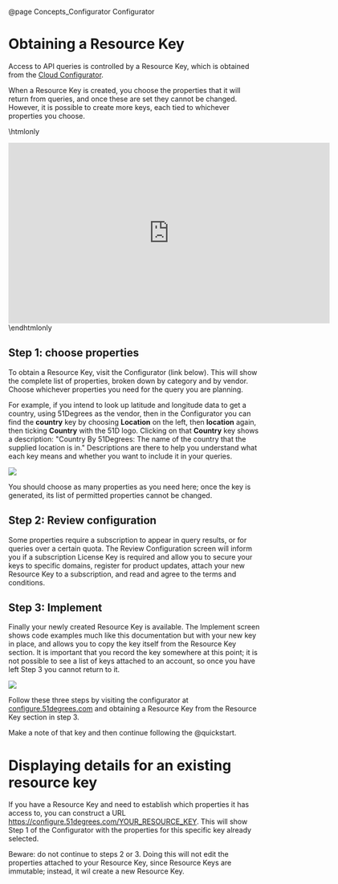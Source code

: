 @page Concepts_Configurator Configurator

# Obtaining a Resource Key

Access to API queries is controlled by a Resource Key, which is obtained from the [Cloud Configurator](https://configure.51degrees.com/).

When a Resource Key is created, you choose the properties that it will return from queries, and once these are set they cannot be changed. However, it is possible to create more keys, each tied to whichever properties you choose.

\htmlonly
<iframe src="https://player.vimeo.com/video/559586081" width="640" height="360" frameborder="0" allow="autoplay; fullscreen" allowfullscreen></iframe>
\endhtmlonly


## Step 1: choose properties

To obtain a Resource Key, visit the Configurator (link below). This will show the complete list of properties, broken down by category and by vendor. Choose whichever properties you need for the query you are planning.

For example, if you intend to look up latitude and longitude data to get a country, using 51Degrees as the vendor, then in the Configurator you can find the **country** key by choosing **Location** on the left, then **location** again, then ticking **Country** with the 51D logo. Clicking on that **Country** key shows a description: "Country By 51Degrees: The name of the country that the supplied location is in." Descriptions are there to help you understand what each key means and whether you want to include it in your queries.

![](images/configurator-location-country.png)

You should choose as many properties as you need here; once the key is generated, its list of permitted properties cannot be changed.

## Step 2: Review configuration

Some properties require a subscription to appear in query results, or for queries over a certain quota. The Review Configuration screen will inform you if a subscription License Key is required and allow you to secure your keys to specific domains, register for product updates, attach your new Resource Key to a subscription, and read and agree to the terms and conditions.

## Step 3: Implement

Finally your newly created Resource Key is available. The Implement screen shows code examples much like this documentation but with your new key in place, and allows you to copy the key itself from the Resource Key section. It is important that you record the key somewhere at this point; it is not possible to see a list of keys attached to an account, so once you have left Step 3 you cannot return to it.

![](images/configurator-implement-key.png)

Follow these three steps by visiting the configurator at [configure.51degrees.com](https://configure.51degrees.com/) and obtaining a Resource Key from the Resource Key section in step 3. 

Make a note of that key and then continue following the @quickstart.

# Displaying details for an existing resource key

If you have a Resource Key and need to establish which properties it has access to, you can construct a URL https://configure.51degrees.com/YOUR_RESOURCE_KEY. This will show Step 1 of the Configurator with the properties for this specific key already selected.

Beware: do not continue to steps 2 or 3. Doing this will not edit the properties attached to your Resource Key, since Resource Keys are immutable; instead, it wil create a new Resource Key.

